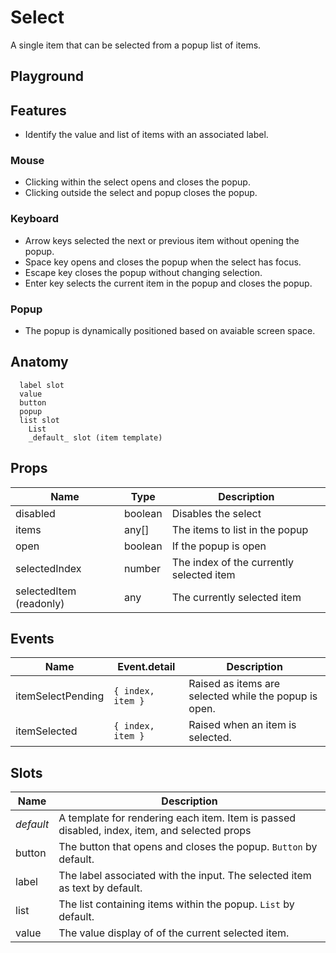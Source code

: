 <script>
    import Example from './SelectExample.svelte';
    import ThemePropCard from '../ThemePropCard.svelte';
</script>

# Select

A single item that can be selected from a popup list of items.

## Playground

<Example />

## Features

- Identify the value and list of items with an associated label.

### Mouse

- Clicking within the select opens and closes the popup.
- Clicking outside the select and popup closes the popup.

### Keyboard

- Arrow keys selected the next or previous item without opening the popup.
- Space key opens and closes the popup when the select has focus.
- Escape key closes the popup without changing selection.
- Enter key selects the current item in the popup and closes the popup.

### Popup

- The popup is dynamically positioned based on avaiable screen space.

## Anatomy

```
  label slot
  value
  button
  popup
  list slot
    List
    _default_ slot (item template)
```

## Props

| Name                    | Type    | Description                              |
| ----------------------- | ------- | ---------------------------------------- |
| disabled                | boolean | Disables the select                      |
| items                   | any[]   | The items to list in the popup           |
| open                    | boolean | If the popup is open                     |
| selectedIndex           | number  | The index of the currently selected item |
| selectedItem (readonly) | any     | The currently selected item              |

## Events

| Name              | Event.detail      | Description                                           |
| ----------------- | ----------------- | ----------------------------------------------------- |
| itemSelectPending | `{ index, item }` | Raised as items are selected while the popup is open. |
| itemSelected      | `{ index, item }` | Raised when an item is selected.                      |

## Slots

| Name      | Description                                                                                  |
| --------- | -------------------------------------------------------------------------------------------- |
| _default_ | A template for rendering each item. Item is passed disabled, index, item, and selected props |
| button    | The button that opens and closes the popup. `Button` by default.                             |
| label     | The label associated with the input. The selected item as text by default.                   |
| list      | The list containing items within the popup. `List` by default.                               |
| value     | The value display of of the current selected item.                                           |
